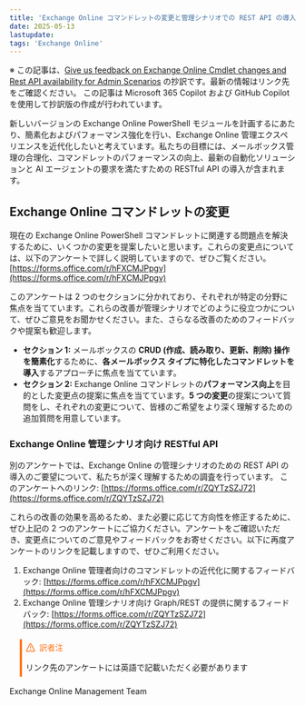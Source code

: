 ```yaml
---
title: 'Exchange Online コマンドレットの変更と管理シナリオでの REST API の導入に関するフィードバックをお寄せください'
date: 2025-05-13
lastupdate:
tags: 'Exchange Online'
---
```

※ この記事は、[Give us feedback on Exchange Online Cmdlet changes and Rest API availability for Admin Scenarios](https://techcommunity.microsoft.com/blog/exchange/give-us-feedback-on-exchange-online-cmdlet-changes-and-rest-api-availability-for/4412953) の抄訳です。最新の情報はリンク先をご確認ください。
この記事は Microsoft 365 Copilot および GitHub Copilot を使用して抄訳版の作成が行われています。

新しいバージョンの Exchange Online PowerShell モジュールを計画するにあたり、簡素化およびパフォーマンス強化を行い、Exchange Online 管理エクスペリエンスを近代化したいと考えています。私たちの目標には、メールボックス管理の合理化、コマンドレットのパフォーマンスの向上、最新の自動化ソリューションと AI エージェントの要求を満たすための RESTful API の導入が含まれます。

## Exchange Online コマンドレットの変更

現在の Exchange Online PowerShell コマンドレットに関連する問題点を解決するために、いくつかの変更を提案したいと思います。これらの変更点については、以下のアンケートで詳しく説明していますので、ぜひご覧ください。  
[https://forms.office.com/r/hFXCMJPpgv](https://forms.office.com/r/hFXCMJPpgv)

このアンケートは 2 つのセクションに分かれており、それぞれが特定の分野に焦点を当てています。これらの改善が管理シナリオでどのように役立つかについて、ぜひご意見をお聞かせください。また、さらなる改善のためのフィードバックや提案も歓迎します。

- **セクション 1:** メールボックスの **CRUD (作成、読み取り、更新、削除) 操作を簡素化**するために、**各メールボックス タイプに特化したコマンドレットを導入**するアプローチに焦点を当てています。
- **セクション 2:** Exchange Online コマンドレットの**パフォーマンス向上**を目的とした変更点の提案に焦点を当てています。**5 つの変更**の提案について質問をし、それぞれの変更について、皆様のご希望をより深く理解するための追加質問を用意しています。

### Exchange Online 管理シナリオ向け RESTful API

別のアンケートでは、Exchange Online の管理シナリオのための REST API の導入のご要望について、私たちが深く理解するための調査を行っています。
このアンケートへのリンク: [https://forms.office.com/r/ZQYTzSZJ72](https://forms.office.com/r/ZQYTzSZJ72)

これらの改善の効果を高めるため、また必要に応じて方向性を修正するために、ぜひ上記の 2 つのアンケートにご協力ください。アンケートをご確認いただき、変更点についてのご意見やフィードバックをお寄せください。以下に再度アンケートのリンクを記載しますので、ぜひご利用ください。


1. Exchange Online 管理者向けのコマンドレットの近代化に関するフィードバック: [https://forms.office.com/r/hFXCMJPpgv](https://forms.office.com/r/hFXCMJPpgv)
2. Exchange Online 管理シナリオ向け Graph/REST の提供に関するフィードバック: [https://forms.office.com/r/ZQYTzSZJ72](https://forms.office.com/r/ZQYTzSZJ72)

<div style="margin:1.25em;border-left:4px solid #ff7518;padding:.5em">
<div style="margin:0 0 16px 0;display:flex;align-items:center;line-height:1;color:#ff7518">
<svg viewBox="0 0 16 16" width="16" height="16" aria-hidden="true" style="margin-right:8px"><path fill="#ff7518" d="M6.457 1.047c.659-1.234 2.427-1.234 3.086 0l6.082 11.378A1.75 1.75 0 0 1 14.082 15H1.918a1.75 1.75 0 0 1-1.543-2.575Zm1.763.707a.25.25 0 0 0-.44 0L1.698 13.132a.25.25 0 0 0 .22.368h12.164a.25.25 0 0 0 .22-.368Zm.53 3.996v2.5a.75.75 0 0 1-1.5 0v-2.5a.75.75 0 0 1 1.5 0ZM9 11a1 1 0 1 1-2 0 1 1 0 0 1 2 0Z"></path></svg>
訳者注
</div>
リンク先のアンケートには英語で記載いただく必要があります
</div>

Exchange Online Management Team

